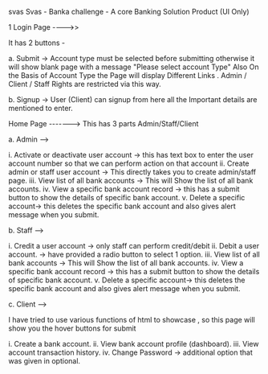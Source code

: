 svas
Svas - Banka challenge - A core Banking Solution Product (UI Only)

1 Login Page ---->>

It has 2 buttons -

a. Submit -> Account type must be selected before submitting otherwise it will show blank page with a message "Please select account Type" Also On the Basis of Account Type the Page will display Different Links . Admin / Client / Staff Rights are restricted via this way.

b. Signup -> User (Client) can signup from here all the Important details are mentioned to enter.

Home Page ------->
This has 3 parts Admin/Staff/Client

a. Admin -->

i. Activate or deactivate user account -> this has text box to enter the user account number so that we can perform action on that account ii. Create admin or staff user account -> This directly takes you to create admin/staff page. iii. View list of all bank accounts -> This will Show the list of all bank accounts. iv. View a specific bank account record -> this has a submit button to show the details of specific bank account. v. Delete a specific account-> this deletes the specific bank account and also gives alert message when you submit.

b. Staff -->

i. Credit a user account -> only staff can perform credit/debit ii. Debit a user account. -> have provided a radio button to select 1 option. iii. View list of all bank accounts -> This will Show the list of all bank accounts. iv. View a specific bank account record -> this has a submit button to show the details of specific bank account. v. Delete a specific account-> this deletes the specific bank account and also gives alert message when you submit.

c. Client -->

I have tried to use various functions of html to showcase , so this page will show you the hover buttons for submit

i. Create a bank account. ii. View bank account profile (dashboard). iii. View account transaction history. iv. Change Password -> additional option that was given in optional.
